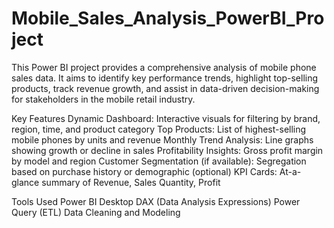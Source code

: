 # Mobile_Sales_Analysis_PowerBI_Project
This Power BI project provides a comprehensive analysis of mobile phone sales data. It aims to identify key performance trends, highlight top-selling products, track revenue growth, and assist in data-driven decision-making for stakeholders in the mobile retail industry.

Key Features
Dynamic Dashboard: Interactive visuals for filtering by brand, region, time, and product category
Top Products: List of highest-selling mobile phones by units and revenue
Monthly Trend Analysis: Line graphs showing growth or decline in sales
Profitability Insights: Gross profit margin by model and region
Customer Segmentation (if available): Segregation based on purchase history or demographic (optional)
KPI Cards: At-a-glance summary of Revenue, Sales Quantity, Profit

Tools Used
Power BI Desktop
DAX (Data Analysis Expressions)
Power Query (ETL)
Data Cleaning and Modeling
